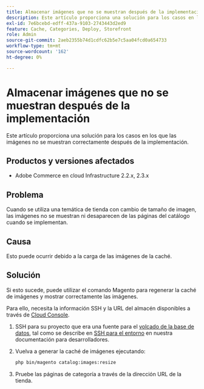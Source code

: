 ```yaml
---
title: Almacenar imágenes que no se muestran después de la implementación
description: Este artículo proporciona una solución para los casos en los que las imágenes no se muestran correctamente después de la implementación.
exl-id: 7e6bcebd-edff-437a-9103-2743443d2ed9
feature: Cache, Categories, Deploy, Storefront
role: Admin
source-git-commit: 2aeb2355b74d1cdfc62b5e7c5aa04fcd0a654733
workflow-type: tm+mt
source-wordcount: '162'
ht-degree: 0%

---
```


# Almacenar imágenes que no se muestran después de la implementación

Este artículo proporciona una solución para los casos en los que las imágenes no se muestran correctamente después de la implementación.

## Productos y versiones afectados

* Adobe Commerce en cloud Infrastructure 2.2.x, 2.3.x

## Problema

Cuando se utiliza una temática de tienda con cambio de tamaño de imagen, las imágenes no se muestran ni desaparecen de las páginas del catálogo cuando se implementan.

## Causa

Esto puede ocurrir debido a la carga de las imágenes de la caché.

## Solución

Si esto sucede, puede utilizar el comando Magento para regenerar la caché de imágenes y mostrar correctamente las imágenes.

Para ello, necesita la información SSH y la URL del almacén disponibles a través de [Cloud Console](https://experienceleague.adobe.com/docs/commerce-cloud-service/user-guide/project/overview.html?lang=es).

1. SSH para su proyecto que era una fuente para el [volcado de la base de datos](/help/how-to/general/create-database-dump-on-cloud.md), tal como se describe en [SSH para el entorno](https://experienceleague.adobe.com/es/docs/commerce-cloud-service/user-guide/develop/secure-connections) en nuestra documentación para desarrolladores.
1. Vuelva a generar la caché de imágenes ejecutando:

   ```bash
   php bin/magento catalog:images:resize
   ```

1. Pruebe las páginas de categoría a través de la dirección URL de la tienda.
